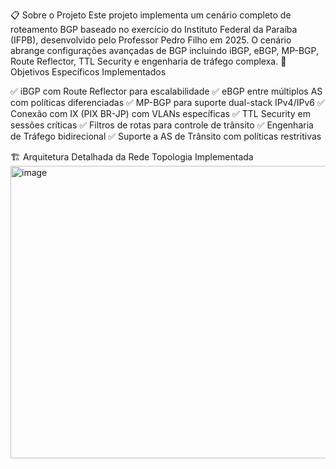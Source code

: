 📋 Sobre o Projeto
Este projeto implementa um cenário completo de roteamento BGP baseado no exercício do Instituto Federal da Paraíba (IFPB), desenvolvido pelo Professor Pedro Filho em 2025. O cenário abrange configurações avançadas de BGP incluindo iBGP, eBGP, MP-BGP, Route Reflector, TTL Security e engenharia de tráfego complexa.
🎯 Objetivos Específicos Implementados

✅ iBGP com Route Reflector para escalabilidade
✅ eBGP entre múltiplos AS com políticas diferenciadas
✅ MP-BGP para suporte dual-stack IPv4/IPv6
✅ Conexão com IX (PIX BR-JP) com VLANs específicas
✅ TTL Security em sessões críticas
✅ Filtros de rotas para controle de trânsito
✅ Engenharia de Tráfego bidirecional
✅ Suporte a AS de Trânsito com políticas restritivas

🏗️ Arquitetura Detalhada da Rede
Topologia Implementada
<img width="1061" height="468" alt="image" src="https://github.com/user-attachments/assets/2a00d323-4f39-4700-8623-3661fb75bc5f" />


